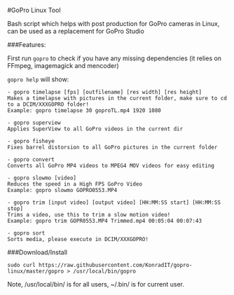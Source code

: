 #GoPro Linux Tool

Bash script which helps with post production for GoPro cameras in Linux, can be used as a replacement for GoPro Studio

###Features:

First run ``gopro`` to check if you have any missing dependencies (it relies on FFmpeg, imagemagick and mencoder)

``gopro help`` will show:

````
- gopro timelapse [fps] [outfilename] [res width] [res height]
Makes a timelapse with pictures in the current folder, make sure to cd to a DCIM/XXXGOPRO folder!
Example: gopro timelapse 30 goproTL.mp4 1920 1080

- gopro superview
Applies SuperView to all GoPro videos in the current dir

- gopro fisheye
Fixes barrel distorsion to all GoPro pictures in the current folder

- gopro convert
Converts all GoPro MP4 videos to MPEG4 MOV videos for easy editing

- gopro slowmo [video]
Reduces the speed in a High FPS GoPro Video
Example: gopro slowmo GOPRO0553.MP4

- gopro trim [input video] [output video] [HH:MM:SS start] [HH:MM:SS stop]
Trims a video, use this to trim a slow motion video!
Example: gopro trim GOPR0553.MP4 Trimmed.mp4 00:05:04 00:07:43

- gopro sort
Sorts media, please execute in DCIM/XXXGOPRO!
````

###Download/Install

    sudo curl https://raw.githubusercontent.com/KonradIT/gopro-linux/master/gopro > /usr/local/bin/gopro

Note, /usr/local/bin/ is for all users, ~/.bin/ is for current user.
